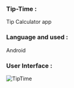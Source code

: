 ### Tip-Time :

Tip Calculator app

### Language and used :

Android

### User Interface :

![TipTime](https://user-images.githubusercontent.com/36065206/104119340-a5dcc780-5354-11eb-8bdf-2c6ad9ebd4e9.png)
